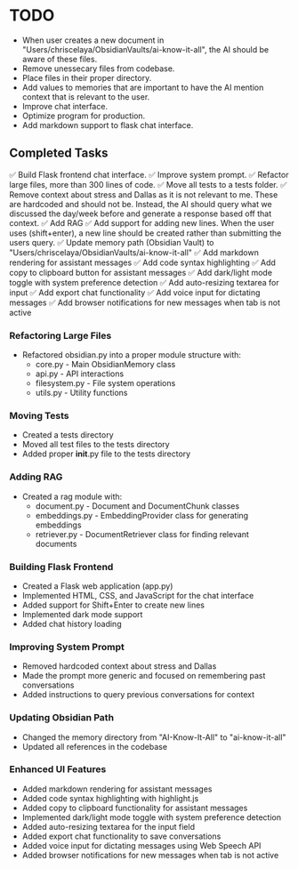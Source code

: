 # TODO

- When user creates a new document in "Users/chriscelaya/ObsidianVaults/ai-know-it-all", the AI should be aware of these files.
- Remove unessecary files from codebase.
- Place files in their proper directory.
- Add values to memories that are important to have the AI mention context that is relevant to the user.
- Improve chat interface.
- Optimize program for production.
- Add markdown support to flask chat interface.

## Completed Tasks

✅ Build Flask frontend chat interface.
✅ Improve system prompt.
✅ Refactor large files, more than 300 lines of code.
✅ Move all tests to a tests folder.
✅ Remove context about stress and Dallas as it is not relevant to me. These are hardcoded and should not be. Instead, the AI should query what we discussed the day/week before and generate a response based off that context.
✅ Add RAG
✅ Add support for adding new lines. When the user uses (shift+enter), a new line should be created rather than submitting the users query.
✅ Update memory path (Obsidian Vault) to "Users/chriscelaya/ObsidianVaults/ai-know-it-all"
✅ Add markdown rendering for assistant messages
✅ Add code syntax highlighting
✅ Add copy to clipboard button for assistant messages
✅ Add dark/light mode toggle with system preference detection
✅ Add auto-resizing textarea for input
✅ Add export chat functionality
✅ Add voice input for dictating messages
✅ Add browser notifications for new messages when tab is not active

### Refactoring Large Files
- Refactored obsidian.py into a proper module structure with:
  - core.py - Main ObsidianMemory class
  - api.py - API interactions
  - filesystem.py - File system operations
  - utils.py - Utility functions

### Moving Tests
- Created a tests directory
- Moved all test files to the tests directory
- Added proper __init__.py file to the tests directory

### Adding RAG
- Created a rag module with:
  - document.py - Document and DocumentChunk classes
  - embeddings.py - EmbeddingProvider class for generating embeddings
  - retriever.py - DocumentRetriever class for finding relevant documents

### Building Flask Frontend
- Created a Flask web application (app.py)
- Implemented HTML, CSS, and JavaScript for the chat interface
- Added support for Shift+Enter to create new lines
- Implemented dark mode support
- Added chat history loading

### Improving System Prompt
- Removed hardcoded context about stress and Dallas
- Made the prompt more generic and focused on remembering past conversations
- Added instructions to query previous conversations for context

### Updating Obsidian Path
- Changed the memory directory from "AI-Know-It-All" to "ai-know-it-all"
- Updated all references in the codebase

### Enhanced UI Features
- Added markdown rendering for assistant messages
- Added code syntax highlighting with highlight.js
- Added copy to clipboard functionality for assistant messages
- Implemented dark/light mode toggle with system preference detection
- Added auto-resizing textarea for the input field
- Added export chat functionality to save conversations
- Added voice input for dictating messages using Web Speech API
- Added browser notifications for new messages when tab is not active